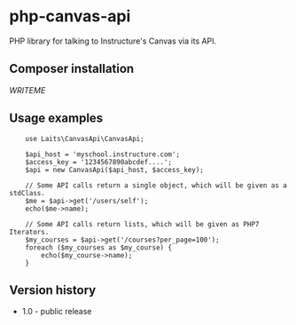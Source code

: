 # php-canvas-api
PHP library for talking to Instructure's Canvas via its API.

## Composer installation

_WRITEME_

## Usage examples

        use Laits\CanvasApi\CanvasApi;
        
        $api_host = 'myschool.instructure.com';
        $access_key = '1234567890abcdef....';
        $api = new CanvasApi($api_host, $access_key);
        
        // Some API calls return a single object, which will be given as a stdClass.
        $me = $api->get('/users/self');
        echo($me->name);
        
        // Some API calls return lists, which will be given as PHP7 Iterators.
        $my_courses = $api->get('/courses?per_page=100');
        foreach ($my_courses as $my_course) {
            echo($my_course->name);
        }

## Version history
* 1.0 - public release
